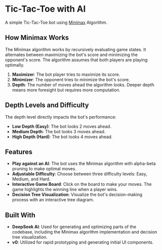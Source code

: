 # Tic-Tac-Toe with AI

A simple Tic-Tac-Toe bot using [Minimax](https://en.wikipedia.org/wiki/Minimax) Algorithm.

## How Minimax Works

The Minimax algorithm works by recursively evaluating game states. It alternates between maximizing the bot's score and minimizing the opponent's score. The algorithm assumes that both players are playing optimally.

1. **Maximizer**: The bot player tries to maximize its score.
2. **Minimizer**: The opponent tries to minimize the bot's score.
3. **Depth**: The number of moves ahead the algorithm looks. Deeper depth means more foresight but requires more computation.

## Depth Levels and Difficulty

The depth level directly impacts the bot's performance:

- **Low Depth (Easy)**: The bot looks 2 moves ahead.
- **Medium Depth**: The bot looks 3 moves ahead.
- **High Depth (Hard)**: The bot looks 4 moves ahead.

## Features

- **Play against an AI**: The bot uses the Minimax algorithm with alpha-beta pruning to make optimal moves.
- **Adjustable Difficulty**: Choose between three difficulty levels: Easy, Medium, and Hard.
- **Interactive Game Board**: Click on the board to make your moves. The game highlights the winning line when a player wins.
- **Decision Tree Visualization**: Visualize the bot's decision-making process with an interactive tree diagram.

## Built With

- **DeepSeek AI**: Used for generating and optimizing parts of the codebase, including the Minimax algorithm implementation and decision tree visualization.
- **v0**: Utilized for rapid prototyping and generating initial UI components.
